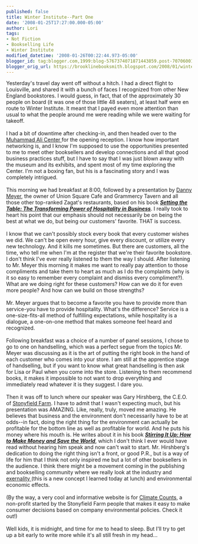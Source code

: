 ```yaml
---
published: false
title: Winter Institute--Part One
date: '2008-01-25T17:27:00.000-05:00'
author: Lori
tags:
- Not Fiction
- Bookselling Life
- Winter Institute
modified_datetime: '2008-01-26T00:22:44.973-05:00'
blogger_id: tag:blogger.com,1999:blog-5767374071871443859.post-7070600146835263905
blogger_orig_url: https://brooklinebooksmith.blogspot.com/2008/01/winter-institute-part-one.html
---
```


Yesterday's travel day went off without a hitch. I had a direct flight to Louisville, and shared it with a bunch of faces I recognized from other New England bookstores. I would guess, in fact, that of the approximately 30 people on board (it was one of those little 48 seaters), at least half were en route to Winter Institute. It meant that I payed even more attention than usual to what the people around me were reading while we were waiting for takeoff.<br /><br />I had a bit of downtime after checking-in, and then headed over to the <a href="https://www.alicenter.org/Pages/default.aspx">Muhammad Ali Center </a>for the opening reception. I know how important networking is, and I know I'm supposed to use the opportunities presented to me to meet other booksellers and develop connections and all that good business practices stuff, but I have to say that I was just blown away with the museum and its exhibits, and spent most of my time exploring the Center. I'm not a boxing fan, but his is a fascinating story and I was completely intrigued.<br /><br />This morning we had breakfast at 8:00, followed by a presentation by <a href="https://www.ushgnyc.com/">Danny Meyer</a>, the owner of Union Square Cafe and Grammercy Tavern and all those other top-ranked Zagat's restaurants, based on his book <a href="https://brookline.booksense.com/NASApp/store/Product?s=showproduct&amp;isbn=9780060742768"><strong><em>Setting the Table: The Transforming Power of Hospitality in Business</em></strong></a>. I really took to heart his point that our emphasis should not necessarily be on being the best at what we do, but being our customers' favorite. THAT is success.<br /><br />I know that we can't possibly stock every book that every customer wishes we did. We can't be open every hour, give every discount, or utilize every new technology. And it kills me sometimes. But there are customers, all the time, who tell me when I'm at the register that we're their favorite bookstore. I don't think I've ever really listened to them the way I should. After listening to Mr. Meyer this morning it makes me want to really pay attention to those compliments and take them to heart as much as I do the complaints (why is it so easy to remember every complaint and dismiss every compliment?). What are we doing right for these customers? How can we do it for even more people? And how can we build on those strengths?<br /><br />Mr. Meyer argues that to become a favorite you have to provide more than service-you have to provide hospitality. What's the difference? Service is a one-size-fits-all method of fulfilling expectations, while hospitality is a dialogue, a one-on-one method that makes someone feel heard and recognized.<br /><br />Following breakfast was a choice of a number of panel sessions, I chose to go to one on handselling, which was a perfect segue from the topics Mr. Meyer was discussing as it is the art of putting the right book in the hand of each customer who comes into your store. I am still at the apprentice stage of handselling, but if you want to know what great handselling is then ask for Lisa or Paul when you come into the store. Listening to them recommend books, it makes it impossible to not want to drop everything and immediately read whatever it is they suggest. I dare you.<br /><br />Then it was off to lunch where our speaker was Gary Hirshberg, the C.E.O. of <a href="https://www.stonyfield.com/">Stonyfield Farm</a>. I have to admit that I wasn't expecting much, but his presentation was AMAZING. Like, really, truly, moved me amazing. He believes that business and the environment don't necessarily have to be at odds--in fact, doing the right thing for the environment can actually be profitable for the bottom line as well as profitable for world. And he puts his money where his mouth is. He writes about it in his book <strong><em><a href="https://brookline.booksense.com/NASApp/store/Product?s=showproduct&amp;isbn=9781401303440">Stirring It Up: How to Make Money and Save the World</a></em></strong>, which I don't think I ever would have read without hearing him speak and now can't wait to start. Mr. Hirshberg's dedication to doing the right thing isn't a front, or good P.R., but is a way of life for him that I think not only inspired me but a lot of other booksellers in the audience. I think there might be a movement coming in the publishing and bookselling community where we really look at the industry and <a href="https://en.wikipedia.org/wiki/Externality">exernality </a>(this is a new concept I learned today at lunch) and environmental economic effects.<br /><br />(By the way, a very cool and informative website is for <a href="https://www.climatecounts.org/">Climate Counts</a>, a non-profit started by the Stonyfield Farm people that makes it easy to make consumer decisions based on company environmental policies. Check it out!)<br /><br />Well kids, it is midnight, and time for me to head to sleep. But I'll try to get up a bit early to write more while it's all still fresh in my head...